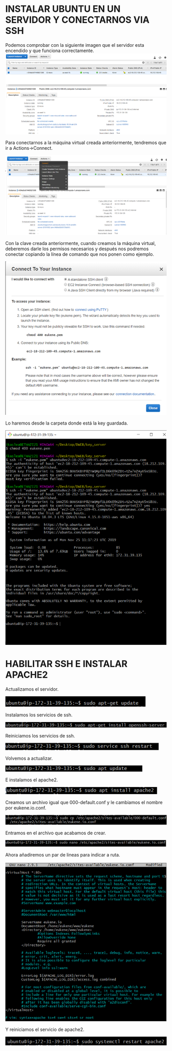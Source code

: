 # INSTALAR UBUNTU EN UN SERVIDOR Y CONECTARNOS VIA SSH

Podemos comprobar con la siguiente imagen que el servidor esta encendido y que funciona correctamente.
![](img/tarea1_2.png)

Para conectarnos a la máquina virtual creada anteriormente, tendremos que ir a Actions->Connect.

![](img/tarea1_3.png)

Con la clave creada anteriormente, cuando creamos la máquina virtual, deberemos darle los permisos necesarios y después nos podremos conectar copiando la línea de comando que nos ponen como ejemplo.

![](img/tarea1_4.png)

Lo haremos desde la carpeta donde está la key guardada.

![](img/tarea1_1.png)

# HABILITAR SSH E INSTALAR APACHE2 

Actualizamos el servidor.

![](img/tarea1_5.png)

Instalamos los servicios de ssh.

![](img/tarea1_6.png)

Reiniciamos los servicios de ssh.

![](img/tarea1_7.png)

Volvemos a actualizar.

![](img/tarea1_8.png)

E instalamos el apache2.

![](img/tarea1_9.png)

Creamos un archivo igual que 000-default.conf y le cambiamos el nombre por eukene.io.conf.

![](img/tarea1_10.png)

Entramos en el archivo que acabamos de crear.

![](img/tarea1_11.png)

Ahora añadiremos un par de lineas para indicar a ruta.

![](img/tarea1_12.png)

Y reiniciamos el servicio de apache2.

![](img/tarea1_13.png)

